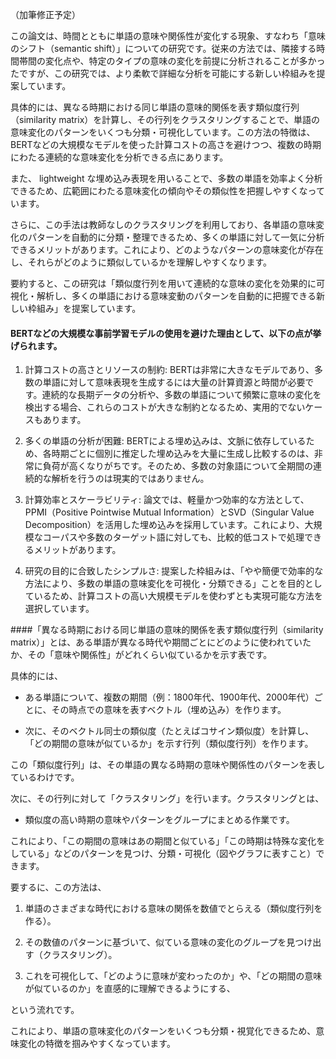 （加筆修正予定）

この論文は、時間とともに単語の意味や関係性が変化する現象、すなわち「意味のシフト（semantic shift）」についての研究です。従来の方法では、隣接する時間帯間の変化点や、特定のタイプの意味の変化を前提に分析されることが多かったですが、この研究では、より柔軟で詳細な分析を可能にする新しい枠組みを提案しています。

具体的には、異なる時期における同じ単語の意味的関係を表す類似度行列（similarity matrix）を計算し、その行列をクラスタリングすることで、単語の意味変化のパターンをいくつも分類・可視化しています。この方法の特徴は、BERTなどの大規模なモデルを使った計算コストの高さを避けつつ、複数の時期にわたる連続的な意味変化を分析できる点にあります。

また、 lightweight な埋め込み表現を用いることで、多数の単語を効率よく分析できるため、広範囲にわたる意味変化の傾向やその類似性を把握しやすくなっています。

さらに、この手法は教師なしのクラスタリングを利用しており、各単語の意味変化のパターンを自動的に分類・整理できるため、多くの単語に対して一気に分析できるメリットがあります。これにより、どのようなパターンの意味変化が存在し、それらがどのように類似しているかを理解しやすくなります。

要約すると、この研究は「類似度行列を用いて連続的な意味の変化を効果的に可視化・解析し、多くの単語における意味変動のパターンを自動的に把握できる新しい枠組み」を提案しています。

#### BERTなどの大規模な事前学習モデルの使用を避けた理由として、以下の点が挙げられます。

1. 計算コストの高さとリソースの制約: BERTは非常に大きなモデルであり、多数の単語に対して意味表現を生成するには大量の計算資源と時間が必要です。連続的な長期データの分析や、多数の単語について頻繁に意味の変化を検出する場合、これらのコストが大きな制約となるため、実用的でないケースもあります。

2. 多くの単語の分析が困難: BERTによる埋め込みは、文脈に依存しているため、各時期ごとに個別に推定した埋め込みを大量に生成し比較するのは、非常に負荷が高くなりがちです。そのため、多数の対象語について全期間の連続的な解析を行うのは現実的ではありません。

3. 計算効率とスケーラビリティ: 論文では、軽量かつ効率的な方法として、PPMI（Positive Pointwise Mutual Information）とSVD（Singular Value Decomposition）を活用した埋め込みを採用しています。これにより、大規模なコーパスや多数のターゲット語に対しても、比較的低コストで処理できるメリットがあります。

4. 研究の目的に合致したシンプルさ: 提案した枠組みは、「やや簡便で効率的な方法により、多数の単語の意味変化を可視化・分類できる」ことを目的としているため、計算コストの高い大規模モデルを使わずとも実現可能な方法を選択しています。


####「異なる時期における同じ単語の意味的関係を表す類似度行列（similarity matrix）」とは、ある単語が異なる時代や期間ごとにどのように使われていたか、その「意味や関係性」がどれくらい似ているかを示す表です。

具体的には、

- ある単語について、複数の期間（例：1800年代、1900年代、2000年代）ごとに、その時点での意味を表すベクトル（埋め込み）を作ります。

- 次に、そのベクトル同士の類似度（たとえばコサイン類似度）を計算し、「どの期間の意味が似ているか」を示す行列（類似度行列）を作ります。

この「類似度行列」は、その単語の異なる時期の意味や関係性のパターンを表しているわけです。

次に、その行列に対して「クラスタリング」を行います。クラスタリングとは、

- 類似度の高い時期の意味やパターンをグループにまとめる作業です。

これにより、「この期間の意味はあの期間と似ている」「この時期は特殊な変化をしている」などのパターンを見つけ、分類・可視化（図やグラフに表すこと）できます。

要するに、この方法は、

1. 単語のさまざまな時代における意味の関係を数値でとらえる（類似度行列を作る）。

2. その数値のパターンに基づいて、似ている意味の変化のグループを見つけ出す（クラスタリング）。

3. これを可視化して、「どのように意味が変わったのか」や、「どの期間の意味が似ているのか」を直感的に理解できるようにする、

という流れです。

これにより、単語の意味変化のパターンをいくつも分類・視覚化できるため、意味変化の特徴を掴みやすくなっています。
